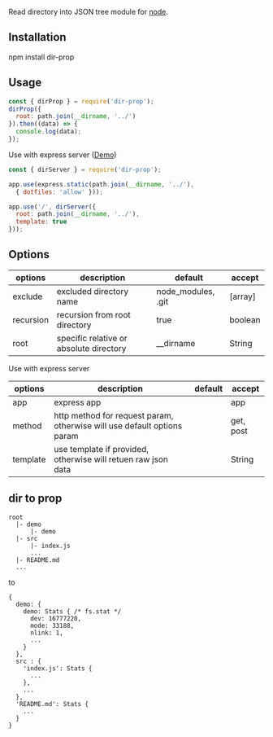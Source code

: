 Read directory into JSON tree module for [node](https://nodejs.org).

## Installation

npm install dir-prop

## Usage

```js
const { dirProp } = require('dir-prop');
dirProp({
  root: path.join(__dirname, '../')
}).then((data) => {
  console.log(data);
});
```

Use with express server ([Demo](https://dir-prop-77617p9138kn.runkit.sh/))

```js
const { dirServer } = require('dir-prop');

app.use(express.static(path.join(__dirname, '../'),
  { dotfiles: 'allow' }));

app.use('/', dirServer({
  root: path.join(__dirname, '../'),
  template: true
}));
```

## Options

| options   | description                             | default            | accept  |
| --------- | --------------------------------------- | ------------------ | ------- |
| exclude   | excluded directory name                 | node_modules, .git | [array] |
| recursion | recursion from root directory           | true               | boolean |
| root      | specific relative or absolute directory | __dirname          | String  |

Use with express server

| options   | description                                                             | default | accept    |
| --------- | ----------------------------------------------------------------------- | ------- | --------- |
| app       | express app                                                             |         | app       |
| method    | http method for request param, otherwise will use default options param |         | get, post |
| template  | use template if provided, otherwise will retuen raw json data           |         | String    |

## dir to prop

```
root
  |- demo
      |- demo
  |- src
      |- index.js
      ...
  |- README.md
  ...
```

to

```
{
  demo: {
    demo: Stats { /* fs.stat */
      dev: 16777220,
      mode: 33188,
      nlink: 1,
      ...
    }
  },
  src : {
    'index.js': Stats {
      ...
    },
    ...
  },
  'README.md': Stats {
    ...
  }
}
```
